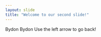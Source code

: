 ```yaml
---
layout: slide
title: "Welcome to our second slide!"
---
```

Bydon Bydon
Use the left arrow to go back!
